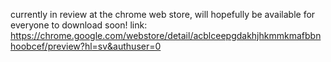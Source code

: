 currently in review at the chrome web store, will hopefully be available for everyone to download soon!
link: https://chrome.google.com/webstore/detail/acblceepgdakhjhkmmkmafbbnhoobcef/preview?hl=sv&authuser=0
